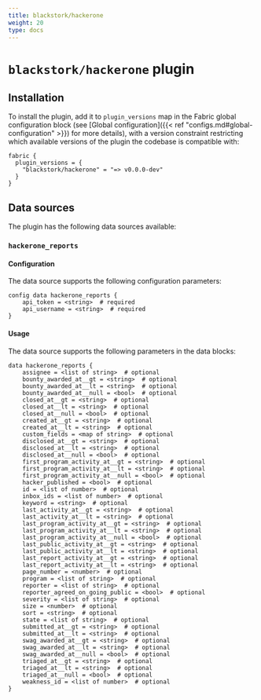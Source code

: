 ```yaml
---
title: blackstork/hackerone
weight: 20
type: docs
---
```


# `blackstork/hackerone` plugin

## Installation

To install the plugin, add it to `plugin_versions` map in the Fabric global configuration block (see [Global configuration]({{< ref "configs.md#global-configuration" >}}) for more details), with a version constraint restricting which available versions of the plugin the codebase is compatible with:

```hcl
fabric {
  plugin_versions = {
    "blackstork/hackerone" = "=> v0.0.0-dev"
  }
}
```

## Data sources

The plugin has the following data sources available:

### `hackerone_reports`

#### Configuration

The data source supports the following configuration parameters:

```hcl
config data hackerone_reports {
    api_token = <string>  # required
    api_username = <string>  # required
}
```

#### Usage

The data source supports the following parameters in the data blocks:

```hcl
data hackerone_reports {
    assignee = <list of string>  # optional
    bounty_awarded_at__gt = <string>  # optional
    bounty_awarded_at__lt = <string>  # optional
    bounty_awarded_at__null = <bool>  # optional
    closed_at__gt = <string>  # optional
    closed_at__lt = <string>  # optional
    closed_at__null = <bool>  # optional
    created_at__gt = <string>  # optional
    created_at__lt = <string>  # optional
    custom_fields = <map of string>  # optional
    disclosed_at__gt = <string>  # optional
    disclosed_at__lt = <string>  # optional
    disclosed_at__null = <bool>  # optional
    first_program_activity_at__gt = <string>  # optional
    first_program_activity_at__lt = <string>  # optional
    first_program_activity_at__null = <bool>  # optional
    hacker_published = <bool>  # optional
    id = <list of number>  # optional
    inbox_ids = <list of number>  # optional
    keyword = <string>  # optional
    last_activity_at__gt = <string>  # optional
    last_activity_at__lt = <string>  # optional
    last_program_activity_at__gt = <string>  # optional
    last_program_activity_at__lt = <string>  # optional
    last_program_activity_at__null = <bool>  # optional
    last_public_activity_at__gt = <string>  # optional
    last_public_activity_at__lt = <string>  # optional
    last_report_activity_at__gt = <string>  # optional
    last_report_activity_at__lt = <string>  # optional
    page_number = <number>  # optional
    program = <list of string>  # optional
    reporter = <list of string>  # optional
    reporter_agreed_on_going_public = <bool>  # optional
    severity = <list of string>  # optional
    size = <number>  # optional
    sort = <string>  # optional
    state = <list of string>  # optional
    submitted_at__gt = <string>  # optional
    submitted_at__lt = <string>  # optional
    swag_awarded_at__gt = <string>  # optional
    swag_awarded_at__lt = <string>  # optional
    swag_awarded_at__null = <bool>  # optional
    triaged_at__gt = <string>  # optional
    triaged_at__lt = <string>  # optional
    triaged_at__null = <bool>  # optional
    weakness_id = <list of number>  # optional
}
```
